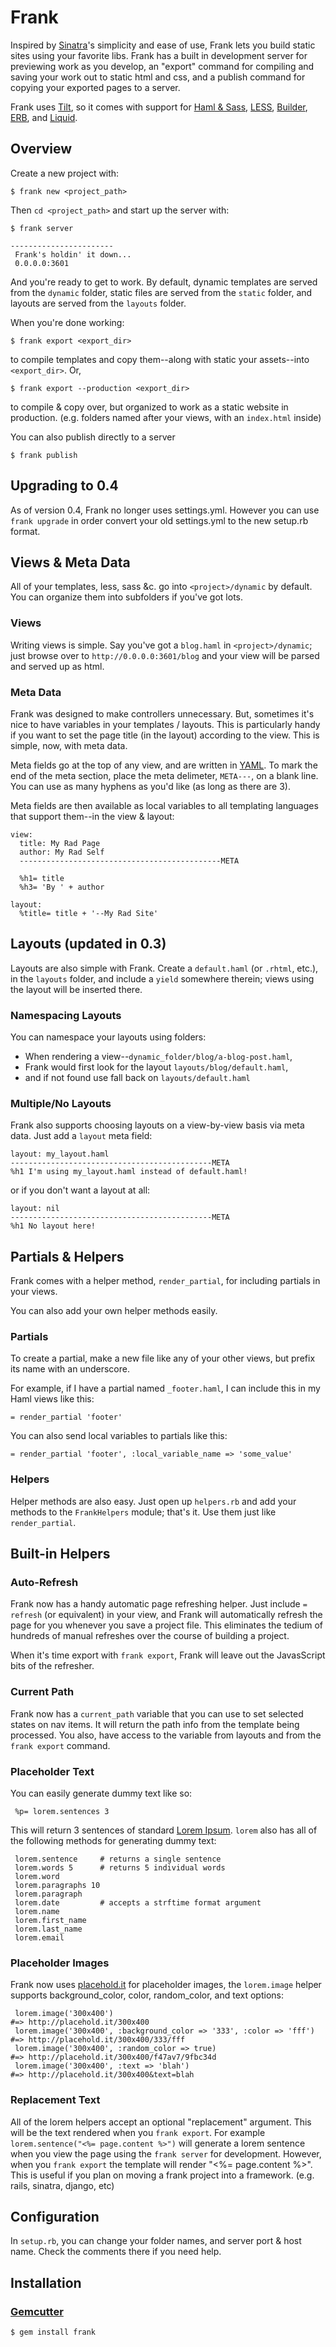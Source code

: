 Frank
=========

Inspired by [Sinatra][0]'s simplicity and ease of use, Frank lets you build
static sites using your favorite libs. Frank has a built in development server
for previewing work as you develop, an "export" command for compiling and saving
your work out to static html and css, and a publish command for copying your
exported pages to a server.

Frank uses [Tilt][1], so it
comes with support for [Haml & Sass][2], [LESS][10], [Builder][3], [ERB][4], and
[Liquid][5].

Overview
--------

Create a new project with:

    $ frank new <project_path>

Then `cd <project_path>` and start up the server with:

    $ frank server

    -----------------------
     Frank's holdin' it down...
     0.0.0.0:3601

And you're ready to get to work. By default, dynamic templates are served from the `dynamic` folder,
static files are served from the `static` folder, and layouts are served from the `layouts` folder.

When you're done working:

    $ frank export <export_dir>

to compile templates and copy them--along with static your assets--into `<export_dir>`. Or,

    $ frank export --production <export_dir>

to compile & copy over, but organized to work as a static website in production. (e.g. folders named after your views, with an `index.html` inside)

You can also publish directly to a server

    $ frank publish

Upgrading to 0.4
-------------------------

As of version 0.4, Frank no longer uses settings.yml. However you can use `frank upgrade` in order convert your old settings.yml to the new setup.rb format.

Views & Meta Data
-------------------------

All of your templates, less, sass &c. go into `<project>/dynamic` by default.
You can organize them into subfolders if you've got lots.

### Views

Writing views is simple. Say you've got a `blog.haml` in `<project>/dynamic`; just browse over to
`http://0.0.0.0:3601/blog` and your view will be parsed and served up as html.


### Meta Data

Frank was designed to make controllers unnecessary. But, sometimes it's nice to have
variables in your templates / layouts. This is particularly handy if you want to set the page
title (in the layout) according to the view. This is simple, now, with meta data.

Meta fields go at the top of any view, and are written in [YAML][13]. To mark the end
of the meta section, place the meta delimeter, `META---`, on a blank line. You can
use as many hyphens as you'd like (as long as there are 3).

Meta fields are then available as local variables to all templating languages that
support them--in the view & layout:

    view:
      title: My Rad Page
      author: My Rad Self
      ---------------------------------------------META

      %h1= title
      %h3= 'By ' + author

    layout:
      %title= title + '--My Rad Site'



Layouts (updated in 0.3)
-----------------------------

Layouts are also simple with Frank. Create a `default.haml` (or `.rhtml`, etc.),
in the `layouts` folder, and include a `yield` somewhere therein; views using the
layout will be inserted there.

### Namespacing Layouts
You can namespace your layouts using folders:

  * When rendering a view--`dynamic_folder/blog/a-blog-post.haml`,
  * Frank would first look for the layout `layouts/blog/default.haml`,
  * and if not found use fall back on `layouts/default.haml`

### Multiple/No Layouts

Frank also supports choosing layouts on a view-by-view basis via meta data. Just add a
`layout` meta field:

    layout: my_layout.haml
    ---------------------------------------------META
    %h1 I'm using my_layout.haml instead of default.haml!

or if you don't want a layout at all:

    layout: nil
    ---------------------------------------------META
    %h1 No layout here!



Partials & Helpers
------------------

Frank comes with a helper method, `render_partial`, for including partials
in your views.

You can also add your own helper methods easily.

### Partials

To create a partial, make a new file like any of your other views, but
prefix its name with an underscore.

For example, if I have a partial named `_footer.haml`, I can include this
in my Haml views like this:

    = render_partial 'footer'

You can also send local variables to partials like this:

    = render_partial 'footer', :local_variable_name => 'some_value'

### Helpers

Helper methods are also easy. Just open up `helpers.rb` and add your methods
to the `FrankHelpers` module; that's it. Use them just like `render_partial`.



Built-in Helpers
----------------

### Auto-Refresh

Frank now has a handy automatic page refreshing helper. Just include `= refresh`
(or equivalent) in your view, and Frank will automatically refresh the page for you whenever you
save a project file. This eliminates the tedium of hundreds of manual refreshes over the course
of building a project.

When it's time export with `frank export`, Frank will leave out the JavasScript bits of the refresher.

### Current Path

Frank now has a `current_path` variable that you can use to set selected states on nav items.
It will return the path info from the template being processed. You also, have access to the variable from layouts and from the `frank export` command.

### Placeholder Text

You can easily generate dummy text like so:

     %p= lorem.sentences 3

This will return 3 sentences of standard [Lorem Ipsum][11]. `lorem` also has all of the following methods for generating dummy text:

     lorem.sentence     # returns a single sentence
     lorem.words 5      # returns 5 individual words
     lorem.word
     lorem.paragraphs 10
     lorem.paragraph
     lorem.date         # accepts a strftime format argument
     lorem.name
     lorem.first_name
     lorem.last_name
     lorem.email


### Placeholder Images

Frank now uses [placehold.it][14] for placeholder images, the `lorem.image` helper supports background_color, color, random_color, and text options:

     lorem.image('300x400')                                               #=> http://placehold.it/300x400
     lorem.image('300x400', :background_color => '333', :color => 'fff')  #=> http://placehold.it/300x400/333/fff
     lorem.image('300x400', :random_color => true)                        #=> http://placehold.it/300x400/f47av7/9fbc34d
     lorem.image('300x400', :text => 'blah')                              #=> http://placehold.it/300x400&text=blah

### Replacement Text

All of the lorem helpers accept an optional "replacement" argument. This will be the text rendered when you `frank export`.
For example `lorem.sentence("<%= page.content %>")` will generate a lorem sentence when you view the page using the `frank server` for development.
However, when you `frank export` the template will render "<%= page.content %>". This is useful if you plan on moving a frank project
into a framework. (e.g. rails, sinatra, django, etc)


Configuration
-------------

In `setup.rb`, you can change your folder names, and server port & host name.
Check the comments there if you need help.

Installation
------------

### [Gemcutter](http://gemcutter.org/)

    $ gem install frank


[0]: http://www.sinatrarb.com/
[1]: http://github.com/rtomayko/tilt
[2]: http://haml-lang.com/
[3]: http://builder.rubyforge.org/
[4]: http://www.ruby-doc.org/stdlib/libdoc/erb/rdoc/
[5]: http://www.liquidmarkup.org/
[8]: http://lesscss.org/
[9]: http://rack.rubyforge.org/
[10]: http://lesscss.org/
[11]: http://en.wikipedia.org/wiki/Lorem_ipsum
[12]: http://www.imagemagick.org/script/binary-releases.php?ImageMagick=4pg9cdfr8e6gn7aru9mtelepr3
[13]: http://www.yaml.org/start.html
[14]: http://placehold.it
